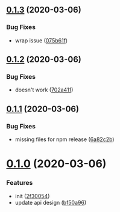 ## [0.1.3](https://github.com/rich-lab/json-schema-2-markdown/compare/v0.1.2...v0.1.3) (2020-03-06)


### Bug Fixes

* wrap issue ([075b61f](https://github.com/rich-lab/json-schema-2-markdown/commit/075b61f54696814877ed216f7e9c4d8df0ebf7ce))



## [0.1.2](https://github.com/rich-lab/json-schema-2-markdown/compare/v0.1.1...v0.1.2) (2020-03-06)


### Bug Fixes

* doesn't work ([702a411](https://github.com/rich-lab/json-schema-2-markdown/commit/702a41196c2dddd41ccebfdab4cbe0074d987549))



## [0.1.1](https://github.com/rich-lab/json-schema-2-markdown/compare/v0.1.0...v0.1.1) (2020-03-06)


### Bug Fixes

* missing files for npm release ([6a82c2b](https://github.com/rich-lab/json-schema-2-markdown/commit/6a82c2b6175a54689d8dcd5edd70e9183b7f5c97))



# [0.1.0](https://github.com/rich-lab/json-schema-2-markdown/compare/2f300544e962a3f37415178df200711ffea6e8a6...v0.1.0) (2020-03-06)


### Features

* init ([2f30054](https://github.com/rich-lab/json-schema-2-markdown/commit/2f300544e962a3f37415178df200711ffea6e8a6))
* update api design ([bf50a96](https://github.com/rich-lab/json-schema-2-markdown/commit/bf50a965ddb6d97bb644f7c88b26ef43afad2ecc))



